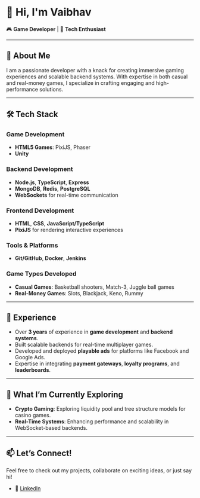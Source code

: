 # 👋 Hi, I'm Vaibhav  
🎮 **Game Developer** | 🚀 **Tech Enthusiast**

---

## 🚀 About Me  
I am a passionate developer with a knack for creating immersive gaming experiences and scalable backend systems. With expertise in both casual and real-money games, I specialize in crafting engaging and high-performance solutions.

---

## 🛠️ Tech Stack  

### Game Development  
- **HTML5 Games**: PixiJS, Phaser  
- **Unity**  

### Backend Development  
- **Node.js**, **TypeScript**, **Express**  
- **MongoDB**, **Redis**, **PostgreSQL**  
- **WebSockets** for real-time communication  

### Frontend Development  
- **HTML**, **CSS**, **JavaScript/TypeScript**  
- **PixiJS** for rendering interactive experiences  

### Tools & Platforms  
- **Git/GitHub**, **Docker**, **Jenkins**  

### Game Types Developed  
- **Casual Games**: Basketball shooters, Match-3, Juggle ball games  
- **Real-Money Games**: Slots, Blackjack, Keno, Rummy  

---

## 🌟 Experience  
- Over **3 years** of experience in **game development** and **backend systems**.  
- Built scalable backends for real-time multiplayer games.  
- Developed and deployed **playable ads** for platforms like Facebook and Google Ads.  
- Expertise in integrating **payment gateways**, **loyalty programs**, and **leaderboards**.  

---

## 🎯 What I’m Currently Exploring  
- **Crypto Gaming**: Exploring liquidity pool and tree structure models for casino games.  
- **Real-Time Systems**: Enhancing performance and scalability in WebSocket-based backends.  

---

## 📫 Let’s Connect!  
Feel free to check out my projects, collaborate on exciting ideas, or just say hi!  

- 💼 [LinkedIn](https://www.linkedin.com/in/vaibhav-rohilla-199447199/)  
